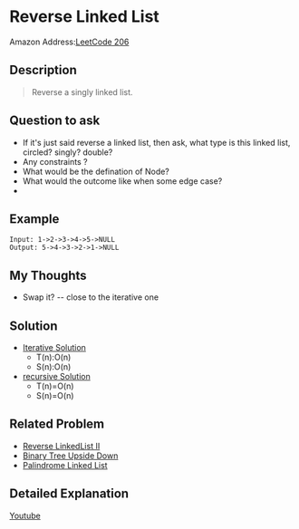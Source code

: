 # Reverse Linked List
Amazon
Address:[LeetCode 206](https://leetcode.com/problems/reverse-linked-list/)
## Description
> Reverse a singly linked list.
## Question to ask
* If it's just said reverse a linked list, then ask, what type is this linked list, circled? singly? double?
* Any constraints ?
* What would be the defination of Node?
* What would the outcome like when some edge case?
*
## Example
```
Input: 1->2->3->4->5->NULL
Output: 5->4->3->2->1->NULL
```

## My Thoughts
* Swap it? -- close to the iterative one

## Solution
* [Iterative Solution]()
  - T(n):O(n)
  - S(n):O(n)
* [recursive Solution]()
  - T(n)=O(n)
  - S(n)=O(n)

## Related Problem
* [Reverse LinkedList II]()
* [Binary Tree Upside Down]()
* [Palindrome Linked List]()
## Detailed Explanation
[Youtube](https://www.youtube.com/watch?time_continue=433&v=O0By4Zq0OFc)
